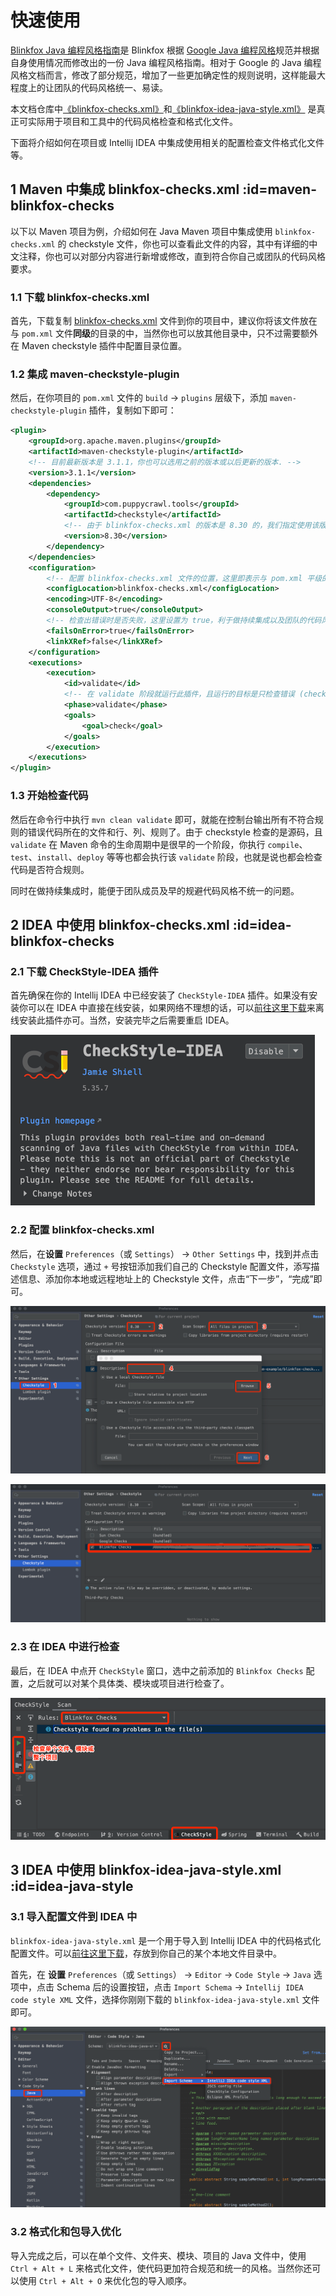 # 快速使用

[Blinkfox Java 编程风格指南](guide/blinkfox-java-style-guide.md)是 Blinkfox 根据 [Google Java 编程风格](https://checkstyle.sourceforge.io/styleguides/google-java-style-20180523/javaguide.html#s3.3.3-import-ordering-and-spacing)规范并根据自身使用情况而修改出的一份 Java 编程风格指南。相对于 Google 的 Java 编程风格文档而言，修改了部分规范，增加了一些更加确定性的规则说明，这样能最大程度上的让团队的代码风格统一、易读。

本文档仓库中[《blinkfox-checks.xml》](styles/blinkfox-checks.md)和[《blinkfox-idea-java-style.xml》](styles/blinkfox-idea-java-style.md) 是真正可实际用于项目和工具中的代码风格检查和格式化文件。

下面将介绍如何在项目或 Intellij IDEA 中集成使用相关的配置检查文件格式化文件等。

## 1 Maven 中集成 blinkfox-checks.xml :id=maven-blinkfox-checks

以下以 Maven 项目为例，介绍如何在 Java Maven 项目中集成使用 `blinkfox-checks.xml` 的 checkstyle 文件，你也可以查看此文件的内容，其中有详细的中文注释，你也可以对部分内容进行新增或修改，直到符合你自己或团队的代码风格要求。

### 1.1 下载 blinkfox-checks.xml

首先，下载复制 [blinkfox-checks.xml](#) 文件到你的项目中，建议你将该文件放在与 `pom.xml` 文件**同级**的目录的中，当然你也可以放其他目录中，只不过需要额外在 Maven checkstyle 插件中配置目录位置。

### 1.2 集成 maven-checkstyle-plugin

然后，在你项目的 `pom.xml` 文件的 `build` -> `plugins` 层级下，添加 `maven-checkstyle-plugin` 插件，复制如下即可：

```xml
<plugin>
    <groupId>org.apache.maven.plugins</groupId>
    <artifactId>maven-checkstyle-plugin</artifactId>
    <!-- 目前最新版本是 3.1.1，你也可以选用之前的版本或以后更新的版本. -->
    <version>3.1.1</version>
    <dependencies>
        <dependency>
            <groupId>com.puppycrawl.tools</groupId>
            <artifactId>checkstyle</artifactId>
            <!-- 由于 blinkfox-checks.xml 的版本是 8.30 的，我们指定使用该版本的 checkstyle 进行检查. -->
            <version>8.30</version>
        </dependency>
    </dependencies>
    <configuration>
        <!-- 配置 blinkfox-checks.xml 文件的位置，这里即表示与 pom.xml 平级的目录. -->
        <configLocation>blinkfox-checks.xml</configLocation>
        <encoding>UTF-8</encoding>
        <consoleOutput>true</consoleOutput>
        <!-- 检查出错误时是否失败，这里设置为 true，利于做持续集成以及团队的代码风格强制性统一. -->
        <failsOnError>true</failsOnError>
        <linkXRef>false</linkXRef>
    </configuration>
    <executions>
        <execution>
            <id>validate</id>
            <!-- 在 validate 阶段就运行此插件，且运行的目标是只检查错误 (check)，你可以视情况修改成自己的值. -->
            <phase>validate</phase>
            <goals>
                <goal>check</goal>
            </goals>
        </execution>
    </executions>
</plugin>
```

### 1.3 开始检查代码

然后在命令行中执行 `mvn clean validate` 即可，就能在控制台输出所有不符合规则的错误代码所在的文件和行、列、规则了。由于 checkstyle 检查的是源码，且 `validate` 在 Maven 命令的生命周期中是很早的一个阶段，你执行 `compile`、`test`、`install`、`deploy` 等等也都会执行该 `validate` 阶段，也就是说也都会检查代码是否符合规则。

同时在做持续集成时，能便于团队成员及早的规避代码风格不统一的问题。

## 2 IDEA 中使用 blinkfox-checks.xml :id=idea-blinkfox-checks

### 2.1 下载 CheckStyle-IDEA 插件

首先确保在你的 Intellij IDEA 中已经安装了 `CheckStyle-IDEA` 插件。如果没有安装你可以在 IDEA 中直接在线安装，如果网络不理想的话，可以[前往这里下载](https://plugins.jetbrains.com/plugin/1065-checkstyle-idea)来离线安装此插件亦可。当然，安装完毕之后需要重启 IDEA。

![CheckStyle-IDEA](assets/images/idea-checkstyle-plugin.png)

### 2.2 配置 blinkfox-checks.xml

然后，在**设置** `Preferences`（或 `Settings`） -> `Other Settings` 中，找到并点击 `Checkstyle` 选项，通过 `+` 号按钮添加我们自己的 Checkstyle 配置文件，添写描述信息、添加你本地或远程地址上的 Checkstyle 文件，点击“下一步”，“完成”即可。

![添加](assets/images/add-blinkfox-checks.png)

![列表](assets/images/add-blinkfox-checks-success.png)

### 2.3 在 IDEA 中进行检查

最后，在 IDEA 中点开 `CheckStyle` 窗口，选中之前添加的 `Blinkfox Checks` 配置，之后就可以对某个具体类、模块或项目进行检查了。

![在 IDEA 中做检查](assets/images/idea-check.png)

## 3 IDEA 中使用 blinkfox-idea-java-style.xml :id=idea-java-style

### 3.1 导入配置文件到 IDEA 中

`blinkfox-idea-java-style.xml` 是一个用于导入到 Intellij IDEA 中的代码格式化配置文件。可以[前往这里下载](https://github.com/blinkfox/java-style/blob/master/checks/blinkfox-idea-java-style.xml)，存放到你自己的某个本地文件目录中。

首先，在 **设置** `Preferences`（或 `Settings`） -> `Editor` -> `Code Style` -> `Java` 选项中，点击 Schema 后的设置按钮，点击 `Import Schema` -> `Intellij IDEA code style XML` 文件，选择你刚刚下载的 `blinkfox-idea-java-style.xml` 文件即可。

![在 IDEA 中做检查](assets/images/import-idea-style-xml.png)

### 3.2 格式化和包导入优化

导入完成之后，可以在单个文件、文件夹、模块、项目的 Java 文件中，使用 `Ctrl + Alt + L` 来格式化文件，使代码更加符合规范和统一的风格。当然你还可以使用 `Ctrl + Alt + O` 来优化包的导入顺序。
